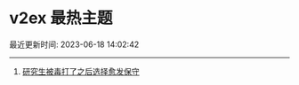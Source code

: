 # v2ex 最热主题

最近更新时间: 2023-06-18 14:02:42

--- 
1. [研究生被毒打了之后选择愈发保守](https://www.v2ex.com/t/949652) 

